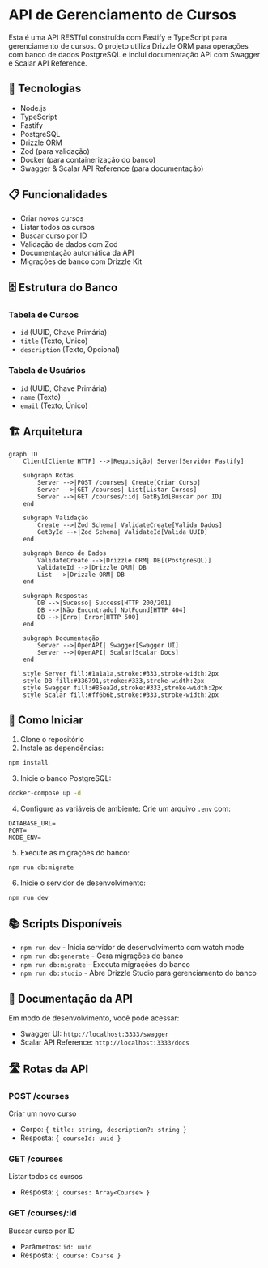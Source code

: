 # API de Gerenciamento de Cursos

Esta é uma API RESTful construída com Fastify e TypeScript para gerenciamento de cursos. O projeto utiliza Drizzle ORM para operações com banco de dados PostgreSQL e inclui documentação API com Swagger e Scalar API Reference.

## 🚀 Tecnologias

- Node.js
- TypeScript
- Fastify
- PostgreSQL
- Drizzle ORM
- Zod (para validação)
- Docker (para containerização do banco)
- Swagger & Scalar API Reference (para documentação)

## 📋 Funcionalidades

- Criar novos cursos
- Listar todos os cursos
- Buscar curso por ID
- Validação de dados com Zod
- Documentação automática da API
- Migrações de banco com Drizzle Kit

## 🗄️ Estrutura do Banco

### Tabela de Cursos

- `id` (UUID, Chave Primária)
- `title` (Texto, Único)
- `description` (Texto, Opcional)

### Tabela de Usuários

- `id` (UUID, Chave Primária)
- `name` (Texto)
- `email` (Texto, Único)

## 🏗️ Arquitetura

```mermaid
graph TD
    Client[Cliente HTTP] -->|Requisição| Server[Servidor Fastify]

    subgraph Rotas
        Server -->|POST /courses| Create[Criar Curso]
        Server -->|GET /courses| List[Listar Cursos]
        Server -->|GET /courses/:id| GetById[Buscar por ID]
    end

    subgraph Validação
        Create -->|Zod Schema| ValidateCreate[Valida Dados]
        GetById -->|Zod Schema| ValidateId[Valida UUID]
    end

    subgraph Banco de Dados
        ValidateCreate -->|Drizzle ORM| DB[(PostgreSQL)]
        ValidateId -->|Drizzle ORM| DB
        List -->|Drizzle ORM| DB
    end

    subgraph Respostas
        DB -->|Sucesso| Success[HTTP 200/201]
        DB -->|Não Encontrado| NotFound[HTTP 404]
        DB -->|Erro| Error[HTTP 500]
    end

    subgraph Documentação
        Server -->|OpenAPI| Swagger[Swagger UI]
        Server -->|OpenAPI| Scalar[Scalar Docs]
    end

    style Server fill:#1a1a1a,stroke:#333,stroke-width:2px
    style DB fill:#336791,stroke:#333,stroke-width:2px
    style Swagger fill:#85ea2d,stroke:#333,stroke-width:2px
    style Scalar fill:#ff6b6b,stroke:#333,stroke-width:2px
```

## 🚀 Como Iniciar

1. Clone o repositório
2. Instale as dependências:

```bash
npm install
```

3. Inicie o banco PostgreSQL:

```bash
docker-compose up -d
```

4. Configure as variáveis de ambiente:
   Crie um arquivo `.env` com:

```env
DATABASE_URL=
PORT=
NODE_ENV=
```

5. Execute as migrações do banco:

```bash
npm run db:migrate
```

6. Inicie o servidor de desenvolvimento:

```bash
npm run dev
```

## 📚 Scripts Disponíveis

- `npm run dev` - Inicia servidor de desenvolvimento com watch mode
- `npm run db:generate` - Gera migrações do banco
- `npm run db:migrate` - Executa migrações do banco
- `npm run db:studio` - Abre Drizzle Studio para gerenciamento do banco

## 📖 Documentação da API

Em modo de desenvolvimento, você pode acessar:

- Swagger UI: `http://localhost:3333/swagger`
- Scalar API Reference: `http://localhost:3333/docs`

## 🛣️ Rotas da API

### POST /courses

Criar um novo curso

- Corpo: `{ title: string, description?: string }`
- Resposta: `{ courseId: uuid }`

### GET /courses

Listar todos os cursos

- Resposta: `{ courses: Array<Course> }`

### GET /courses/:id

Buscar curso por ID

- Parâmetros: `id: uuid`
- Resposta: `{ course: Course }`
